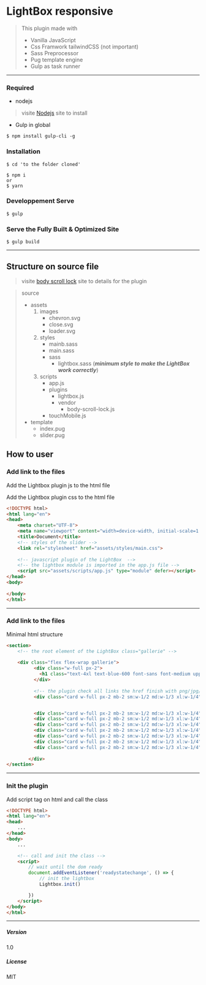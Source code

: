 # LightBox responsive

> This plugin made with 
>    * Vanilla JavaScript
>    * Css Framwork tailwindCSS (not important)
>    * Sass Preprocessor
>    * Pug template engine
>    * Gulp as task runner
---

###  Required
* nodejs

>
>    visite [Nodejs](http://nodejs.org/) site to install
>

* Gulp in global

```
$ npm install gulp-cli -g

```


### Installation


```
$ cd 'to the folder cloned' 

$ npm i 
or
$ yarn

```



### Developpement Serve

```
$ gulp

```


### Serve the Fully Built & Optimized Site

```
$ gulp build

```
---
Structure on source file
------
>    visite [body scroll lock](https://github.com/willmcpo/body-scroll-lock#readme) site to details for the plugin

> source
>    - assets
>        1. images
>            - chevron.svg
>            - close.svg
>            - loader.svg
>        2. styles
>            - mainb.sass
>            - main.sass
>            - sass
>               - lightbox.sass (***minimum style to make the LightBox work correctly***)
>        3. scripts
>            - app.js
>            - plugins
>               - lightbox.js
>               - vendor
>                   * body-scroll-lock.js 
>            - touchMobile.js
>    - template
>       - index.pug    
>       - slider.pug

How to user
------

### Add link to the files
Add the Lightbox plugin js to the html file

Add the Lightbox plugin css to the html file

```html
<!DOCTYPE html>
<html lang="en">
<head>
    <meta charset="UTF-8">
    <meta name="viewport" content="width=device-width, initial-scale=1.0">
    <title>Document</title>
    <!-- styles of the slider -->
    <link rel="stylesheet" href="assets/styles/main.css">
    
    <!-- javascript plugin of the LightBox  -->
    <!-- the lightbox module is imported in the app.js file -->
    <script src="assets/scripts/app.js" type="module" defer></script>
</head>
<body>
    
</body>
</html>

```
---
### Add link to the files
Minimal html structure

```HTML
<section>
    <!-- the root element of the LightBox class="gallerie" -->
    
    <div class="flex flex-wrap gallerie">
          <div class="w-full px-2">
            <h1 class="text-4xl text-blue-600 font-sans font-medium uppercase">Lightbox</h1>
          </div>
          
          <!-- the plugin check all links the href finish with png/jpg/jpeg/svg inside the gallerie -->
          <div class="card w-full px-2 mb-2 sm:w-1/2 md:w-1/3 xl:w-1/4"><a href="https://picsum.photos/id/237/800/800.jpg"><img src="https://picsum.photos/id/237/800/800" alt="" srcset=""></a></div>


          <div class="card w-full px-2 mb-2 sm:w-1/2 md:w-1/3 xl:w-1/4">...</div>
          <div class="card w-full px-2 mb-2 sm:w-1/2 md:w-1/3 xl:w-1/4">..</div>
          <div class="card w-full px-2 mb-2 sm:w-1/2 md:w-1/3 xl:w-1/4">..</div>
          <div class="card w-full px-2 mb-2 sm:w-1/2 md:w-1/3 xl:w-1/4">..</div>
          <div class="card w-full px-2 mb-2 sm:w-1/2 md:w-1/3 xl:w-1/4">..</div>
          <div class="card w-full px-2 mb-2 sm:w-1/2 md:w-1/3 xl:w-1/4">..</div>
          <div class="card w-full px-2 mb-2 sm:w-1/2 md:w-1/3 xl:w-1/4">..</div>
          
        </div>
</section>

```
---

### Init the plugin

Add script tag on html and call the class

```HTML
<!DOCTYPE html>
<html lang="en">
<head>
    ...
</head>
<body>
    ...

    <!-- call and init the class -->
    <script>
        // wait until the dom ready
        document.addEventListener('readystatechange', () => {
            // init the lightbox
            Lightbox.init()

        })
    </script>
</body>
</html>
````
---

##### Version
1.0

##### License
MIT